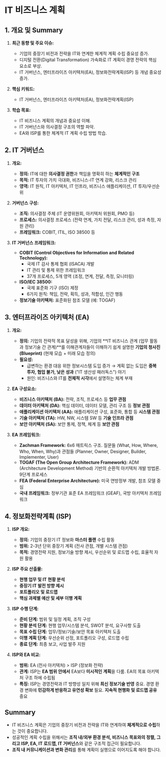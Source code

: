 # IT 비즈니스 계획

## 1. 개요 및 Summary

1. **최근 동향 및 주요 이슈:**
    - 기업의 중장기 비전과 전략을 IT와 연계한 체계적 계획 수립 중요성 증가.
    - 디지털 전환(Digital Transformation) 가속화로 IT 계획이 경영 전략의 핵심 요소로 부상.
    - IT 거버넌스, 엔터프라이즈 아키텍처(EA), 정보화전략계획(ISP) 등 개념 중요성 증가.

2. **핵심 키워드:** 
    - IT 거버넌스, 엔터프라이즈 아키텍처(EA), 정보화전략계획(ISP)

3. **학습 목표:**
    - IT 비즈니스 계획의 개념과 중요성 이해.
    - IT 거버넌스와 의사결정 구조의 역할 파악.
    - EA와 ISP를 통한 체계적 IT 계획 수립 방법 학습.

## 2. IT 거버넌스

1. **개요:**
    - **정의:** IT에 대한 **의사결정 권한**과 책임을 명확히 하는 **체계적인 구조**
    - **목적:** IT 투자의 가치 극대화, 비즈니스-IT 연계 강화, 리스크 관리
    - **영역:** IT 원칙, IT 아키텍처, IT 인프라, 비즈니스 애플리케이션, IT 투자/우선순위

2. **거버넌스 구성:**
    - **조직:** 의사결정 주체 (IT 운영위원회, 아키텍처 위원회, PMO 등)
    - **프로세스:** 의사결정 프로세스 (전략 연계, 가치 전달, 리스크 관리, 성과 측정, 자원 관리)
    - **프레임워크:** COBIT, ITIL, ISO 38500 등

3. **IT 거버넌스 프레임워크:**
    - **COBIT (Control Objectives for Information and Related Technology):**
        - 국제 IT 감사 통제 협회 (ISACA) 개발
        - IT 관리 및 통제 위한 프레임워크
        - 37개 프로세스, 5개 영역 (조정, 연계, 전달, 측정, 모니터링)
    - **ISO/IEC 38500:**
        - 국제 표준화 기구 (ISO) 제정
        - 6가지 원칙: 책임, 전략, 획득, 성과, 적합성, 인간 행동
    - **정보기술 아키텍처:** 표준화된 참조 모델 (예: TOGAF)

## 3. 엔터프라이즈 아키텍처 (EA)

1. **개요:**
    - **정의:** 기업의 전략적 목표 달성을 위해, 기업의 **IT 비즈니스 관계 (업무 활동과 정보기술 간 관계)**를 이해관계자들이 이해하기 쉽게 설명한 **기업의 청사진 (Blueprint)** (현재 모습 + 미래 모습 정의)
    - **필요성:**
        - 급변하는 환경 대응 위한 정보시스템 도입 증가 → 계획 없는 도입은 **중복 투자, 협업 불가, 낮은 성과** ("IT 생산성 패러독스") 야기
        - 원인: 비즈니스와 IT를 **전체적 시각**에서 설명하는 체계 부재

2. **EA 구성요소:**
    - **비즈니스 아키텍처 (BA):** 전략, 조직, 프로세스 등 **업무 관점**
    - **데이터 아키텍처 (DA):** 핵심 데이터, 데이터 모델, 관리 구조 등 **정보 관점**
    - **애플리케이션 아키텍처 (AA):** 애플리케이션 구성, 표준화, 통합 등 **시스템 관점**
    - **기술 아키텍처 (TA):** HW, NW, 시스템 SW 등 **기술 인프라 관점**
    - **보안 아키텍처 (SA):** 보안 통제, 정책, 체계 등 **보안 관점**

3. **EA 프레임워크:**
    - **Zachman Framework:** 6x6 매트릭스 구조. 질문들 (What, How, Where, Who, When, Why)과 관점들 (Planner, Owner, Designer, Builder, Implementer, User)
    - **TOGAF (The Open Group Architecture Framework):** ADM (Architecture Development Method) 기반의 순환적 아키텍처 개발 방법론. 9단계 프로세스
    - **FEA (Federal Enterprise Architecture):** 미국 연방정부 개발, 참조 모델 중심
    - **국내 프레임워크:** 정부기관 표준 EA 프레임워크 (GEAF), 국방 아키텍처 프레임워크

## 4. 정보화전략계획 (ISP)

1. **ISP 개요:**
    - **정의:** 기업의 중장기 IT 정보화 **마스터 플랜** 수립 활동
    - **범위:** 2-3년 단위 중장기 계획 (전사 관점, 개별 시스템 관점)
    - **목적:** 경영전략 지원, 정보기술 방향 제시, 우선순위 및 로드맵 수립, 효율적 자원 활용

2. **ISP 주요 산출물:**
    - **현행 업무 및 IT 현황 분석**
    - **중장기 IT 발전 방향 제시**
    - **포트폴리오 및 로드맵**
    - **핵심 과제별 예산 및 세부 이행 계획**

3. **ISP 수행 단계:**
    - **준비 단계:** 범위 및 일정 계획, 조직 구성
    - **현황 분석 단계:** 현행 업무/시스템 분석, SWOT 분석, 요구사항 도출
    - **목표 수립 단계:** 업무/정보/기술/보안 목표 아키텍처 도출
    - **이행 계획 단계:** 우선순위 선정, 포트폴리오 구성, 로드맵 수립
    - **종료 단계:** 최종 보고, 사업 발주 지원

4. **ISP와 EA 비교:** 
    - **범위:** EA (전사 아키텍처) > ISP (정보화 전략)
    - **관계:** ISP는 **EA 범위 안에서** EA보다 **미시적인 계획**을 다룸. EA의 목표 아키텍처 구조 하에 수립됨
    - **특징:** ISP는 경영전략과 IT 방향성 일치 위해 **최신 정보기술 반영** 중요. 경영 환경 변화에 **민감하게 반응하고 유연성 확보** 필요. **지속적 현행화 및 로드맵 공유** 중요

## Summary

- IT 비즈니스 계획은 기업의 중장기 비전과 전략을 IT와 연계하여 **체계적으로 수립**하는 것이 중요합니다.
- 성공적인 계획 수립을 위해서는 **조직 내/외부 환경 분석, 비즈니스 목표와의 정렬, 그리고 ISP, EA, IT 로드맵, IT 거버넌스**와 같은 구조적 접근이 필요합니다.
- **조직 내 커뮤니케이션과 변화 관리**를 통해 계획이 실행으로 이어지도록 해야 합니다.